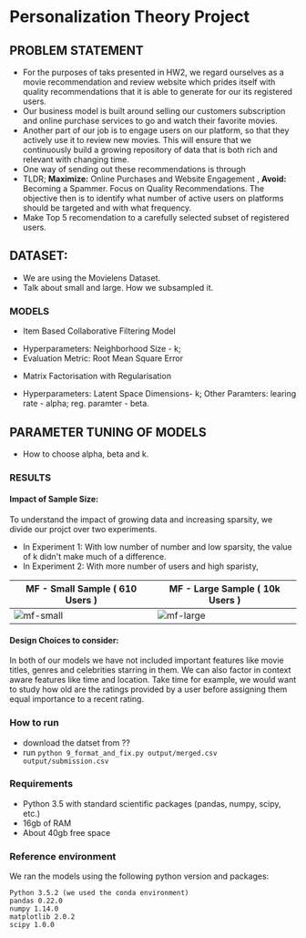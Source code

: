 # Personalization Theory Project

## PROBLEM STATEMENT
- For the purposes of taks presented in HW2, we regard ourselves as a movie recommendation and review website which prides itself with quality recommendations that it is able to generate for our its registered users. 
- Our business model is built around selling our customers subscription and online purchase services to go and watch their favorite movies. 
- Another part of our job is to engage users on our platform, so that they actively use it to review new movies. This will ensure that we continuously build a growing repository of data that is both rich and relevant with changing time.
- One way of sending out these recommendations is through
- TLDR; **Maximize:** Online Purchases and Website Engagement , **Avoid:** Becoming a Spammer. Focus on Quality Recommendations. The objective then is to identify what number of active users on platforms should be targeted and with what frequency.
- Make Top 5 recomendation to a carefully selected subset of registered users.

## DATASET:
- We are using the Movielens Dataset. 
- Talk about small and large. How we subsampled it.

### MODELS
- Item Based Collaborative Filtering Model
* Hyperparameters: Neighborhood Size - k; 
* Evaluation Metric: Root Mean Square Error
- Matrix Factorisation with Regularisation
* Hyperparameters: Latent Space Dimensions- k; Other Paramters: learing rate - alpha; reg. paramter - beta.

## PARAMETER TUNING OF MODELS
- How to choose alpha, beta and k.

### RESULTS
#### Impact of Sample Size: 
To understand the impact of growing data and increasing sparsity, we divide our projct over two experiments.
- In Experiment 1: With low number of number and low sparsity, the value of k didn't make much of a difference.
- In Experiment 2: With more number of users and high sparisty, 

| MF - Small Sample ( 610 Users )  |  MF - Large Sample ( 10k Users )|
|----------------------------------|---------------------------------|
|![mf-small](https://user-images.githubusercontent.com/16842872/48116537-6a09bd00-e234-11e8-9074-e6dc4f84e3f5.png)|![mf-large](https://user-images.githubusercontent.com/16842872/48116509-552d2980-e234-11e8-9c89-6b7cbd29f3eb.png)


#### Design Choices to consider: 
In both of our models we have not included important features like movie titles, genres and celebrities starring in  them. We can also factor in context aware features like time and location. Take time for example, we would want to study how old are the ratings provided by a user before assigning them equal importance to a recent rating.

### How to run
* download the datset from ??
* run `python 9_format_and_fix.py output/merged.csv output/submission.csv`

### Requirements
* Python 3.5 with standard scientific packages (pandas, numpy, scipy, etc.)
* 16gb of RAM
* About 40gb free space

### Reference environment
We ran the models using the following python version and packages:
```
Python 3.5.2 (we used the conda environment)
pandas 0.22.0
numpy 1.14.0
matplotlib 2.0.2
scipy 1.0.0
```
